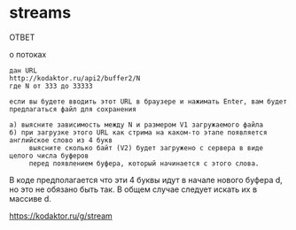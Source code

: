 # streams

ОТВЕТ

о потоках
```
дан URL
http://kodaktor.ru/api2/buffer2/N
где N от 333 до 33333

если вы будете вводить этот URL в браузере и нажимать Enter, вам будет предлагаться файл для сохранения

а) выясните зависимость между N и размером V1 загружаемого файла
б) при загрузке этого URL как стрима на каком-то этапе появляется английское слово из 4 букв
     выясните сколько байт (V2) будет загружено с сервера в виде целого числа буферов 
     перед появлением буфера, который начинается с этого слова.

```

В коде предполагается что эти 4 буквы идут в начале нового буфера d, но это не обязано быть так. В общем случае следует искать их в массиве d.

https://kodaktor.ru/g/stream

